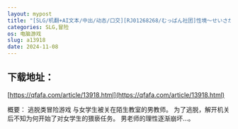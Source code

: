```yaml
---
layout: mypost
title: "[SLG/机翻+AI文本/中出/动态/口交][RJ01268268/むっばん社团]性境～せいさかい～[Ver24.10.02][PC/1.4G]"
categories: SLG,冒险
os: 电脑游戏
slug: a13918
date: 2024-11-08
---
```


## 下载地址：

[https://qfafa.com/article/13918.html](https://qfafa.com/article/13918.html)

概要：
逃脱类冒险游戏
与女学生被关在陌生教室的男教师。
为了逃脱，解开机关后不知为何开始了对女学生的猥亵任务。
男老师的理性逐渐崩坏…。